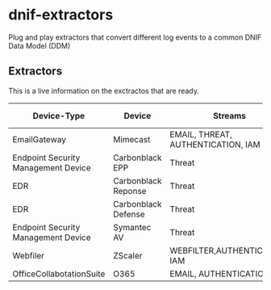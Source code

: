 # dnif-extractors
Plug and play extractors that convert different log events to a common DNIF Data Model (DDM)

## Extractors
This is a live information on the exctractos that are ready.

|Device-Type   			                |	    Device        | Streams                         	  |Extractor Type |
|-----------------------------------|-------------------|-------------------------------------|--------------:|
|EmailGateway  						          |	Mimecast	        |EMAIL, THREAT, AUTHENTICATION, IAM		|Standard       |
|Endpoint Security Management Device|Carbonblack EPP    | Threat	                            |Standard       |
|EDR                                |Carbonblack Reponse| Threat								              |Standard       |
|EDR                                |Carbonblack Defense| Threat								              |Standard   		|
|Endpoint Security Management Device|Symantec AV		    | Threat								              |Standard		    |
|Webfiler							              |ZScaler			      | WEBFILTER,AUTHENTICATION, IAM		    |Standard			  |
|OfficeCollabotationSuite           |O365				        | EMAIL, AUTHENTICATION, IAM				  |Standard		    |

<!---|Firewall							        |ZScaler			      | FIREWALL,THREAT,AUTHENTICATION,IAM 	|Custom			| -->
<!---|DNS								            |ZScaler			      | DNS, IAM								            |Custom			| -->

